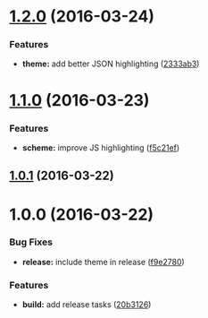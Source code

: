 <a name="1.2.0"></a>
# [1.2.0](https://github.com/paradox41/firewatch-syntax-sublime/compare/v1.1.0...v1.2.0) (2016-03-24)


### Features

* **theme:** add better JSON highlighting ([2333ab3](https://github.com/paradox41/firewatch-syntax-sublime/commit/2333ab3))



<a name="1.1.0"></a>
# [1.1.0](https://github.com/paradox41/firewatch-syntax-sublime/compare/v1.0.1...v1.1.0) (2016-03-23)


### Features

* **scheme:** improve JS highlighting ([f5c21ef](https://github.com/paradox41/firewatch-syntax-sublime/commit/f5c21ef))



<a name="1.0.1"></a>
## [1.0.1](/http://github.com-personal/paradox41/firewatch-syntax-sublime/compare/v1.0.0...v1.0.1) (2016-03-22)




<a name="1.0.0"></a>
# 1.0.0 (2016-03-22)


### Bug Fixes

* **release:** include theme in release ([f9e2780](http://github.com-personal/paradox41/firewatch-syntax-sublime/commits/f9e2780))

### Features

* **build:** add release tasks ([20b3126](http://github.com-personal/paradox41/firewatch-syntax-sublime/commits/20b3126))



